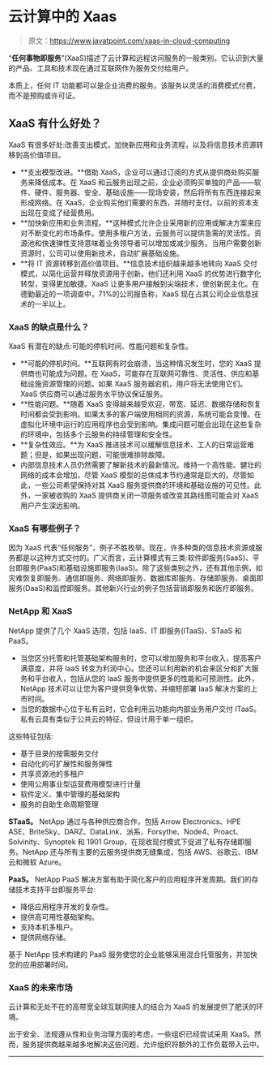 # 云计算中的 Xaas

> 原文：<https://www.javatpoint.com/xaas-in-cloud-computing>

“**任何事物即服务**”(XaaS)描述了云计算和远程访问服务的一般类别。它认识到大量的产品、工具和技术现在通过互联网作为服务交付给用户。

本质上，任何 IT 功能都可以是企业消费的服务。该服务以灵活的消费模式付费，而不是预购或许可证。

## XaaS 有什么好处？

XaaS 有很多好处:改善支出模式，加快新应用和业务流程，以及将信息技术资源转移到高价值项目。

*   **支出模型改进。**借助 XaaS，企业可以通过订阅的方式从提供商处购买服务来降低成本。在 XaaS 和云服务出现之前，企业必须购买单独的产品——软件、硬件、服务器、安全、基础设施——现场安装，然后将所有东西连接起来形成网络。在 XaaS，企业购买他们需要的东西，并随时支付。以前的资本支出现在变成了经营费用。
*   **加快新应用和业务流程。**这种模式允许企业采用新的应用或解决方案来应对不断变化的市场条件。使用多租户方法，云服务可以提供急需的灵活性。资源池和快速弹性支持意味着业务领导者可以增加或减少服务。当用户需要创新资源时，公司可以使用新技术，自动扩展基础设施。
*   **将 IT 资源转移到高价值项目。**信息技术组织越来越多地转向 XaaS 交付模式，以简化运营并释放资源用于创新。他们还利用 XaaS 的优势进行数字化转型，变得更加敏捷。XaaS 让更多用户接触到尖端技术，使创新民主化。在德勤最近的一项调查中，71%的公司报告称，XaaS 现在占其公司企业信息技术的一半以上。

### XaaS 的缺点是什么？

XaaS 有潜在的缺点:可能的停机时间、性能问题和复杂性。

*   **可能的停机时间。**互联网有时会崩溃，当这种情况发生时，您的 XaaS 提供商也可能成为问题。在 XaaS，可能存在互联网可靠性、灵活性、供应和基础设施资源管理的问题。如果 XaaS 服务器宕机，用户将无法使用它们。XaaS 供应商可以通过服务水平协议保证服务。
*   **性能问题。**随着 XaaS 变得越来越受欢迎，带宽、延迟、数据存储和恢复时间都会受到影响。如果太多的客户端使用相同的资源，系统可能会变慢。在虚拟化环境中运行的应用程序也会受到影响。集成问题可能会出现在这些复杂的环境中，包括多个云服务的持续管理和安全性。
*   **复杂性效应。**为 XaaS 推进技术可以缓解信息技术、工人的日常运营难题；但是，如果出现问题，可能很难排除故障。
*   内部信息技术人员仍然需要了解新技术的最新情况。维持一个高性能、健壮的网络的成本会增加，尽管 XaaS 模型的总体成本节约通常是巨大的。尽管如此，一些公司希望保持对其 XaaS 服务提供商的环境和基础设施的可见性。此外，一家被收购的 XaaS 提供商关闭一项服务或改变其路线图可能会对 XaaS 用户产生深远影响。

### XaaS 有哪些例子？

因为 XaaS 代表“任何服务”，例子不胜枚举。现在，许多种类的信息技术资源或服务都是以这种方式交付的。广义而言，云计算模式有三类:软件即服务(SaaS)、平台即服务(PaaS)和基础设施即服务(IaaS)。除了这些类别之外，还有其他示例，如灾难恢复即服务、通信即服务、网络即服务、数据库即服务、存储即服务、桌面即服务(DaaS)和监控即服务。其他新兴行业的例子包括营销即服务和医疗即服务。

### NetApp 和 XaaS

NetApp 提供了几个 XaaS 选项，包括 IaaS、IT 即服务(ITaaS)、STaaS 和 PaaS。

*   当您区分托管和托管基础架构服务时，您可以增加服务和平台收入，提高客户满意度，并将 IaaS 转变为利润中心。您还可以利用新的机会来区分和扩大服务和平台收入，包括从您的 IaaS 服务中提供更多的性能和可预测性。此外，NetApp 技术可以让您为客户提供竞争优势，并缩短部署 IaaS 解决方案的上市时间。
*   当您的数据中心位于私有云时，它会利用云功能向内部业务用户交付 ITaaS。私有云具有类似于公共云的特征，但设计用于单一组织。

这些特征包括:

*   基于目录的按需服务交付
*   自动化的可扩展性和服务弹性
*   共享资源池的多租户
*   使用公用事业型运营费用模型进行计量
*   软件定义、集中管理的基础架构
*   服务的自助生命周期管理

**STaaS。** NetApp 通过与各种供应商合作，包括 Arrow Electronics、HPE ASE、BriteSky、DARZ、DataLink、派系、Forsythe、Node4、Proact、Solvinity、Synoptek 和 1901 Group，在现收现付模式下促进了私有存储即服务。NetApp 还与所有主要的云服务提供商无缝集成，包括 AWS、谷歌云、IBM 云和微软 Azure。

**PaaS。** NetApp PaaS 解决方案有助于简化客户的应用程序开发周期。我们的存储技术支持平台即服务平台:

*   降低应用程序开发的复杂性。
*   提供高可用性基础架构。
*   支持本机多租户。
*   提供网络存储。

基于 NetApp 技术构建的 PaaS 服务使您的企业能够采用混合托管服务，并加快您的应用部署时间。

### XaaS 的未来市场

云计算和无处不在的高带宽全球互联网接入的结合为 XaaS 的发展提供了肥沃的环境。

出于安全、法规遵从性和业务治理方面的考虑，一些组织已经尝试采用 XaaS。然而，服务提供商越来越多地解决这些问题，允许组织将额外的工作负载带入云中。

* * *